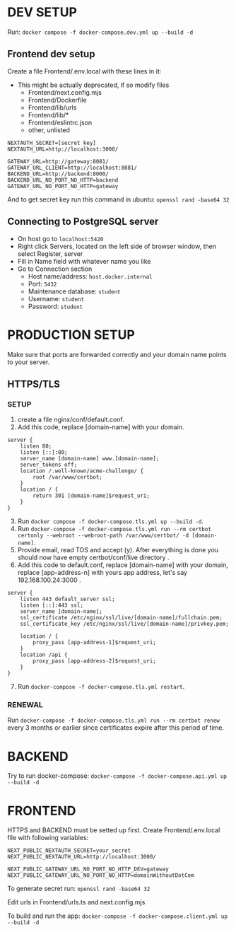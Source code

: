 # DEV SETUP
Run: `docker compose -f docker-compose.dev.yml up --build -d`

## Frontend dev setup
Create a file Frontend/.env.local with these lines in it:
* This might be actually deprecated, if so modify files
  * Frontend/next.config.mjs
  * Frontend/Dockerfile
  * Frontend/lib/urls
  * Frontend/lib/*
  * Frontend/eslintrc.json
  * other, unlisted
```
NEXTAUTH_SECRET=[secret key]
NEXTAUTH_URL=http://localhost:3000/

GATEWAY_URL=http://gateway:8081/
GATEWAY_URL_CLIENT=http://localhost:8081/
BACKEND_URL=http://backend:8000/
BACKEND_URL_NO_PORT_NO_HTTP=backend
GATEWAY_URL_NO_PORT_NO_HTTP=gateway
```
And to get secret key run this command in ubuntu: `openssl rand -base64 32`

## Connecting to PostgreSQL server
* On host go to `localhost:5420`
* Right click Servers, located on the left side of browser window, then select Register, server
* Fill in Name field with whatever name you like
* Go to Connection section
  * Host name/address: `host.docker.internal`
  * Port: `5432`
  * Maintenance database: `student`
  * Username: `student`
  * Password: `student`




# PRODUCTION SETUP
Make sure that ports are forwarded correctly and your domain name points to your server.
## HTTPS/TLS
### SETUP
1. create a file nginx/conf/default.conf.
2. Add this code, replace [domain-name] with your domain.
```
server {
    listen 80;
    listen [::]:80;
    server_name [domain-name] www.[domain-name];
    server_tokens off;
    location /.well-known/acme-challenge/ {
        root /var/www/certbot;
    }
    location / {
        return 301 [domain-name]$request_uri;
    }
}
```
3. Run `docker compose -f docker-compose.tls.yml up --build -d`.
4. Run `docker-compose -f docker-compose.tls.yml run --rm certbot certonly --webroot --webroot-path /var/www/certbot/ -d [domain-name]`.
5. Provide email, read TOS and accept (y). After everything is done you should now have empty certbot/conf/live directory .
6. Add this code to default.conf, replace [domain-name] with your domain, replace [app-address-n] with yours app address, let's say 192.168.100.24:3000 .
```
server {
    listen 443 default_server ssl;
    listen [::]:443 ssl;
    server_name [domain-name];
    ssl_certificate /etc/nginx/ssl/live/[domain-name]/fullchain.pem;
    ssl_certificate_key /etc/nginx/ssl/live/[domain-name]/privkey.pem;
    
    location / {
        proxy_pass [app-address-1]$request_uri;
    }
    location /api {
        proxy_pass [app-address-2]$request_uri;
    }
}
```
7. Run `docker-compose -f docker-compose.tls.yml restart`.
### RENEWAL
Run `docker-compose -f docker-compose.tls.yml run --rm certbot renew` every 3 months or earlier since certificates expire after this period of time.

# BACKEND
Try to run docker-compose: `docker-compose -f docker-compose.api.yml up --build -d`

# FRONTEND
HTTPS and BACKEND must be setted up first. Create Frontend/.env.local file with following variables:
```
NEXT_PUBLIC_NEXTAUTH_SECRET=your_secret
NEXT_PUBLIC_NEXTAUTH_URL=http://localhost:3000/

NEXT_PUBLIC_GATEWAY_URL_NO_PORT_NO_HTTP_DEV=gateway
NEXT_PUBLIC_GATEWAY_URL_NO_PORT_NO_HTTP=domainWithoutDotCom
```
To generate secret run: `openssl rand -base64 32`

Edit urls in Frontend/urls.ts and next.config.mjs

To build and run the app: `docker-compose -f docker-compose.client.yml up --build -d`